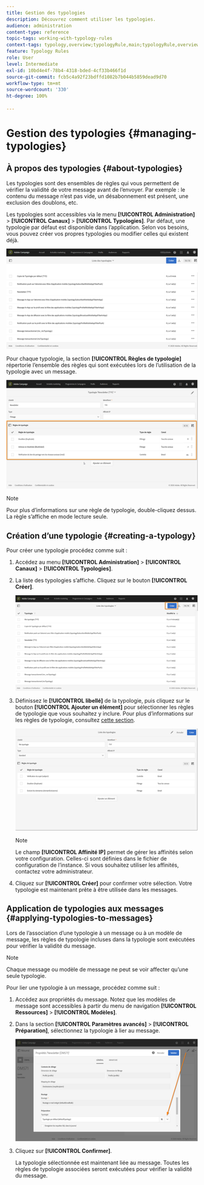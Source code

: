 ```yaml
---
title: Gestion des typologies
description: Découvrez comment utiliser les typologies.
audience: administration
content-type: reference
topic-tags: working-with-typology-rules
context-tags: typology,overview;typologyRule,main;typologyRule,overview
feature: Typology Rules
role: User
level: Intermediate
exl-id: 10bd4e4f-78b4-4318-bded-4cf33b466f1d
source-git-commit: fcb5c4a92f23bdffd1082b7b044b5859dead9d70
workflow-type: tm+mt
source-wordcount: '330'
ht-degree: 100%

---
```


# Gestion des typologies {#managing-typologies}

## À propos des typologies {#about-typologies}

Les typologies sont des ensembles de règles qui vous permettent de vérifier la validité de votre message avant de l’envoyer. Par exemple : le contenu du message n’est pas vide, un désabonnement est présent, une exclusion des doublons, etc.

Les typologies sont accessibles via le menu **[!UICONTROL Administration]** > **[!UICONTROL Canaux]** > **[!UICONTROL Typologies]**. Par défaut, une typologie par défaut est disponible dans l’application. Selon vos besoins, vous pouvez créer vos propres typologies ou modifier celles qui existent déjà.

![](assets/typologies-list.png)

Pour chaque typologie, la section **[!UICONTROL Règles de typologie]** répertorie l’ensemble des règles qui sont exécutées lors de l’utilisation de la typologie avec un message.

![](assets/typology_typo-rule-list.png)

>[!NOTE]
>
>Pour plus d’informations sur une règle de typologie, double-cliquez dessus. La règle s’affiche en mode lecture seule.

## Création d’une typologie {#creating-a-typology}

Pour créer une typologie procédez comme suit :

1. Accédez au menu **[!UICONTROL Administration]** > **[!UICONTROL Canaux]** > **[!UICONTROL Typologies]**.

1. La liste des typologies s’affiche. Cliquez sur le bouton **[!UICONTROL Créer]**.

   ![](assets/typologies-create.png)

1. Définissez le **[!UICONTROL libellé]** de la typologie, puis cliquez sur le bouton **[!UICONTROL Ajouter un élément]** pour sélectionner les règles de typologie que vous souhaitez y inclure. Pour plus d’informations sur les règles de typologie, consultez [cette section](../../sending/using/managing-typology-rules.md).

   ![](assets/typology_addrules.png)

   >[!NOTE]
   >
   >Le champ **[!UICONTROL Affinité IP]** permet de gérer les affinités selon votre configuration. Celles-ci sont définies dans le fichier de configuration de l’instance. Si vous souhaitez utiliser les affinités, contactez votre administrateur.

1. Cliquez sur **[!UICONTROL Créer]** pour confirmer votre sélection. Votre typologie est maintenant prête à être utilisée dans les messages.

## Application de typologies aux messages {#applying-typologies-to-messages}

Lors de l’association d’une typologie à un message ou à un modèle de message, les règles de typologie incluses dans la typologie sont exécutées pour vérifier la validité du message.

>[!NOTE]
>
>Chaque message ou modèle de message ne peut se voir affecter qu’une seule typologie.

Pour lier une typologie à un message, procédez comme suit :

1. Accédez aux propriétés du message. Notez que les modèles de message sont accessibles à partir du menu de navigation **[!UICONTROL Ressources]** > **[!UICONTROL Modèles]**.

1. Dans la section **[!UICONTROL Paramètres avancés]** > **[!UICONTROL Préparation]**, sélectionnez la typologie à lier au message.

   ![](assets/typology_message.png)

1. Cliquez sur **[!UICONTROL Confirmer]**.

   La typologie sélectionnée est maintenant liée au message. Toutes les règles de typologie associées seront exécutées pour vérifier la validité du message.
